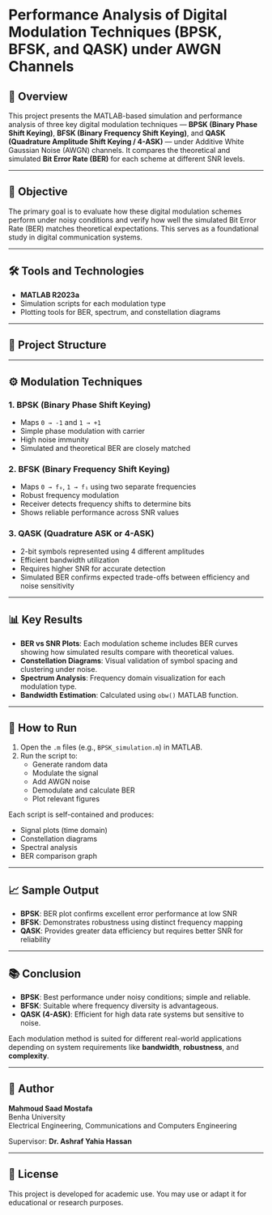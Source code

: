 # Performance Analysis of Digital Modulation Techniques (BPSK, BFSK, and QASK) under AWGN Channels

## 📘 Overview
This project presents the MATLAB-based simulation and performance analysis of three key digital modulation techniques — **BPSK (Binary Phase Shift Keying)**, **BFSK (Binary Frequency Shift Keying)**, and **QASK (Quadrature Amplitude Shift Keying / 4-ASK)** — under Additive White Gaussian Noise (AWGN) channels. It compares the theoretical and simulated **Bit Error Rate (BER)** for each scheme at different SNR levels.

---

## 🎯 Objective
The primary goal is to evaluate how these digital modulation schemes perform under noisy conditions and verify how well the simulated Bit Error Rate (BER) matches theoretical expectations. This serves as a foundational study in digital communication systems.

---

## 🛠️ Tools and Technologies
- **MATLAB R2023a**
- Simulation scripts for each modulation type
- Plotting tools for BER, spectrum, and constellation diagrams

---

## 📂 Project Structure

---

## ⚙️ Modulation Techniques

### 1. BPSK (Binary Phase Shift Keying)
- Maps `0 → -1` and `1 → +1`
- Simple phase modulation with carrier
- High noise immunity
- Simulated and theoretical BER are closely matched

### 2. BFSK (Binary Frequency Shift Keying)
- Maps `0 → f₀`, `1 → f₁` using two separate frequencies
- Robust frequency modulation
- Receiver detects frequency shifts to determine bits
- Shows reliable performance across SNR values

### 3. QASK (Quadrature ASK or 4-ASK)
- 2-bit symbols represented using 4 different amplitudes
- Efficient bandwidth utilization
- Requires higher SNR for accurate detection
- Simulated BER confirms expected trade-offs between efficiency and noise sensitivity

---

## 📊 Key Results

- **BER vs SNR Plots**: Each modulation scheme includes BER curves showing how simulated results compare with theoretical values.
- **Constellation Diagrams**: Visual validation of symbol spacing and clustering under noise.
- **Spectrum Analysis**: Frequency domain visualization for each modulation type.
- **Bandwidth Estimation**: Calculated using `obw()` MATLAB function.

---

## 📌 How to Run
1. Open the `.m` files (e.g., `BPSK_simulation.m`) in MATLAB.
2. Run the script to:
   - Generate random data
   - Modulate the signal
   - Add AWGN noise
   - Demodulate and calculate BER
   - Plot relevant figures

Each script is self-contained and produces:
- Signal plots (time domain)
- Constellation diagrams
- Spectral analysis
- BER comparison graph

---

## 📈 Sample Output
- **BPSK**: BER plot confirms excellent error performance at low SNR
- **BFSK**: Demonstrates robustness using distinct frequency mapping
- **QASK**: Provides greater data efficiency but requires better SNR for reliability

---

## 📚 Conclusion
- **BPSK**: Best performance under noisy conditions; simple and reliable.
- **BFSK**: Suitable where frequency diversity is advantageous.
- **QASK (4-ASK)**: Efficient for high data rate systems but sensitive to noise.

Each modulation method is suited for different real-world applications depending on system requirements like **bandwidth**, **robustness**, and **complexity**.

---

## 👤 Author
**Mahmoud Saad Mostafa**  
Benha University  
Electrical Engineering, Communications and Computers Engineering

Supervisor: **Dr. Ashraf Yahia Hassan**

---

## 🏁 License
This project is developed for academic use. You may use or adapt it for educational or research purposes.
